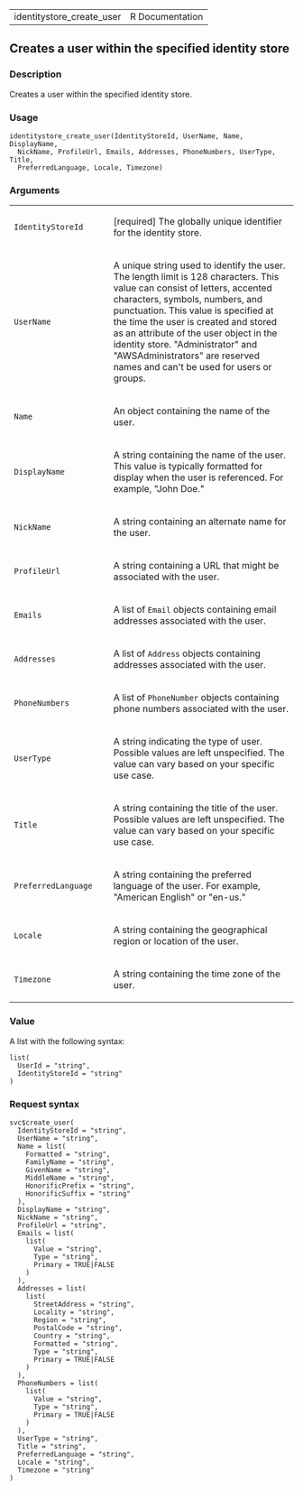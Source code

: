 <table style="width: 100%;">
<tbody>
<tr class="odd">
<td>identitystore_create_user</td>
<td style="text-align: right;">R Documentation</td>
</tr>
</tbody>
</table>

## Creates a user within the specified identity store

### Description

Creates a user within the specified identity store.

### Usage

    identitystore_create_user(IdentityStoreId, UserName, Name, DisplayName,
      NickName, ProfileUrl, Emails, Addresses, PhoneNumbers, UserType, Title,
      PreferredLanguage, Locale, Timezone)

### Arguments

<table>
<colgroup>
<col style="width: 35%" />
<col style="width: 65%" />
</colgroup>
<tbody>
<tr class="odd">
<td><code
id="identitystore_create_user_:_IdentityStoreId">IdentityStoreId</code></td>
<td><p>[required] The globally unique identifier for the identity
store.</p></td>
</tr>
<tr class="even">
<td><code id="identitystore_create_user_:_UserName">UserName</code></td>
<td><p>A unique string used to identify the user. The length limit is
128 characters. This value can consist of letters, accented characters,
symbols, numbers, and punctuation. This value is specified at the time
the user is created and stored as an attribute of the user object in the
identity store. "Administrator" and "AWSAdministrators" are reserved
names and can't be used for users or groups.</p></td>
</tr>
<tr class="odd">
<td><code id="identitystore_create_user_:_Name">Name</code></td>
<td><p>An object containing the name of the user.</p></td>
</tr>
<tr class="even">
<td><code
id="identitystore_create_user_:_DisplayName">DisplayName</code></td>
<td><p>A string containing the name of the user. This value is typically
formatted for display when the user is referenced. For example, "John
Doe."</p></td>
</tr>
<tr class="odd">
<td><code id="identitystore_create_user_:_NickName">NickName</code></td>
<td><p>A string containing an alternate name for the user.</p></td>
</tr>
<tr class="even">
<td><code
id="identitystore_create_user_:_ProfileUrl">ProfileUrl</code></td>
<td><p>A string containing a URL that might be associated with the
user.</p></td>
</tr>
<tr class="odd">
<td><code id="identitystore_create_user_:_Emails">Emails</code></td>
<td><p>A list of <code>Email</code> objects containing email addresses
associated with the user.</p></td>
</tr>
<tr class="even">
<td><code
id="identitystore_create_user_:_Addresses">Addresses</code></td>
<td><p>A list of <code>Address</code> objects containing addresses
associated with the user.</p></td>
</tr>
<tr class="odd">
<td><code
id="identitystore_create_user_:_PhoneNumbers">PhoneNumbers</code></td>
<td><p>A list of <code>PhoneNumber</code> objects containing phone
numbers associated with the user.</p></td>
</tr>
<tr class="even">
<td><code id="identitystore_create_user_:_UserType">UserType</code></td>
<td><p>A string indicating the type of user. Possible values are left
unspecified. The value can vary based on your specific use
case.</p></td>
</tr>
<tr class="odd">
<td><code id="identitystore_create_user_:_Title">Title</code></td>
<td><p>A string containing the title of the user. Possible values are
left unspecified. The value can vary based on your specific use
case.</p></td>
</tr>
<tr class="even">
<td><code
id="identitystore_create_user_:_PreferredLanguage">PreferredLanguage</code></td>
<td><p>A string containing the preferred language of the user. For
example, "American English" or "en-us."</p></td>
</tr>
<tr class="odd">
<td><code id="identitystore_create_user_:_Locale">Locale</code></td>
<td><p>A string containing the geographical region or location of the
user.</p></td>
</tr>
<tr class="even">
<td><code id="identitystore_create_user_:_Timezone">Timezone</code></td>
<td><p>A string containing the time zone of the user.</p></td>
</tr>
</tbody>
</table>

### Value

A list with the following syntax:

    list(
      UserId = "string",
      IdentityStoreId = "string"
    )

### Request syntax

    svc$create_user(
      IdentityStoreId = "string",
      UserName = "string",
      Name = list(
        Formatted = "string",
        FamilyName = "string",
        GivenName = "string",
        MiddleName = "string",
        HonorificPrefix = "string",
        HonorificSuffix = "string"
      ),
      DisplayName = "string",
      NickName = "string",
      ProfileUrl = "string",
      Emails = list(
        list(
          Value = "string",
          Type = "string",
          Primary = TRUE|FALSE
        )
      ),
      Addresses = list(
        list(
          StreetAddress = "string",
          Locality = "string",
          Region = "string",
          PostalCode = "string",
          Country = "string",
          Formatted = "string",
          Type = "string",
          Primary = TRUE|FALSE
        )
      ),
      PhoneNumbers = list(
        list(
          Value = "string",
          Type = "string",
          Primary = TRUE|FALSE
        )
      ),
      UserType = "string",
      Title = "string",
      PreferredLanguage = "string",
      Locale = "string",
      Timezone = "string"
    )
